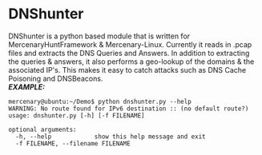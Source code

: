 # DNShunter
DNShunter is a python based module that is written for MercenaryHuntFramework &amp; Mercenary-Linux.  Currently it reads in .pcap files and extracts the DNS Queries and Answers.  In addition to extracting the queries &amp; answers, it also performs a geo-lookup of the domains &amp; the associated IP's.  This makes it easy to catch attacks such as DNS Cache Poisoning and DNSBeacons.  
***EXAMPLE:***
```
mercenary@ubuntu:~/Demo$ python dnshunter.py --help
WARNING: No route found for IPv6 destination :: (no default route?)
usage: dnshunter.py [-h] [-f FILENAME]

optional arguments:
  -h, --help            show this help message and exit
  -f FILENAME, --filename FILENAME
```
